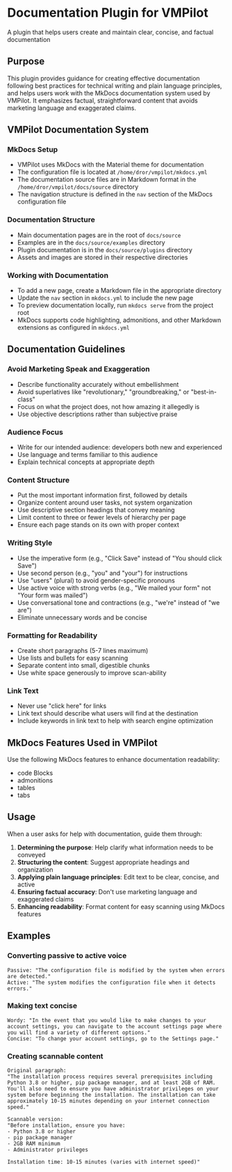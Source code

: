 # Documentation Plugin for VMPilot

A plugin that helps users create and maintain clear, concise, and factual documentation

## Purpose

This plugin provides guidance for creating effective documentation following best practices for technical writing and plain language principles, and helps users work with the MkDocs documentation system used by VMPilot. It emphasizes factual, straightforward content that avoids marketing language and exaggerated claims.

## VMPilot Documentation System

### MkDocs Setup
- VMPilot uses MkDocs with the Material theme for documentation
- The configuration file is located at `/home/dror/vmpilot/mkdocs.yml`
- The documentation source files are in Markdown format in the `/home/dror/vmpilot/docs/source` directory
- The navigation structure is defined in the `nav` section of the MkDocs configuration file

### Documentation Structure
- Main documentation pages are in the root of `docs/source`
- Examples are in the `docs/source/examples` directory
- Plugin documentation is in the `docs/source/plugins` directory
- Assets and images are stored in their respective directories

### Working with Documentation
- To add a new page, create a Markdown file in the appropriate directory
- Update the `nav` section in `mkdocs.yml` to include the new page
- To preview documentation locally, run `mkdocs serve` from the project root
- MkDocs supports code highlighting, admonitions, and other Markdown extensions as configured in `mkdocs.yml`

## Documentation Guidelines

### Avoid Marketing Speak and Exaggeration
- Describe functionality accurately without embellishment
- Avoid superlatives like "revolutionary," "groundbreaking," or "best-in-class"
- Focus on what the project does, not how amazing it allegedly is
- Use objective descriptions rather than subjective praise

### Audience Focus
- Write for our intended audience: developers both new and experienced
- Use language and terms familiar to this audience
- Explain technical concepts at appropriate depth

### Content Structure
- Put the most important information first, followed by details
- Organize content around user tasks, not system organization
- Use descriptive section headings that convey meaning
- Limit content to three or fewer levels of hierarchy per page
- Ensure each page stands on its own with proper context

### Writing Style
- Use the imperative form (e.g., "Click Save" instead of "You should click Save")
- Use second person (e.g., "you" and "your") for instructions
- Use "users" (plural) to avoid gender-specific pronouns
- Use active voice with strong verbs (e.g., "We mailed your form" not "Your form was mailed")
- Use conversational tone and contractions (e.g., "we're" instead of "we are")
- Eliminate unnecessary words and be concise

### Formatting for Readability
- Create short paragraphs (5-7 lines maximum)
- Use lists and bullets for easy scanning
- Separate content into small, digestible chunks
- Use white space generously to improve scan-ability

### Link Text
- Never use "click here" for links
- Link text should describe what users will find at the destination
- Include keywords in link text to help with search engine optimization

## MkDocs Features Used in VMPilot

Use the following MkDocs features to enhance documentation readability:
- code Blocks
- admonitions
- tables
- tabs

## Usage

When a user asks for help with documentation, guide them through:

1. **Determining the purpose**: Help clarify what information needs to be conveyed
2. **Structuring the content**: Suggest appropriate headings and organization
3. **Applying plain language principles**: Edit text to be clear, concise, and active
4. **Ensuring factual accuracy**: Don't use marketing language and exaggerated claims
5. **Enhancing readability**: Format content for easy scanning using MkDocs features

## Examples

### Converting passive to active voice
```
Passive: "The configuration file is modified by the system when errors are detected."
Active: "The system modifies the configuration file when it detects errors."
```

### Making text concise
```
Wordy: "In the event that you would like to make changes to your account settings, you can navigate to the account settings page where you will find a variety of different options."
Concise: "To change your account settings, go to the Settings page."
```

### Creating scannable content
```
Original paragraph:
"The installation process requires several prerequisites including Python 3.8 or higher, pip package manager, and at least 2GB of RAM. You'll also need to ensure you have administrator privileges on your system before beginning the installation. The installation can take approximately 10-15 minutes depending on your internet connection speed."

Scannable version:
"Before installation, ensure you have:
- Python 3.8 or higher
- pip package manager
- 2GB RAM minimum
- Administrator privileges

Installation time: 10-15 minutes (varies with internet speed)"
```
